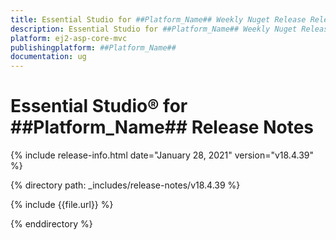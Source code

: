 ```yaml
---
title: Essential Studio for ##Platform_Name## Weekly Nuget Release Release Notes  
description: Essential Studio for ##Platform_Name## Weekly Nuget Release Release Notes  
platform: ej2-asp-core-mvc
publishingplatform: ##Platform_Name##
documentation: ug
---
```


# Essential Studio&reg; for  ##Platform_Name##  Release Notes  

{% include release-info.html date="January 28, 2021"   version="v18.4.39"  %} 

{% directory path: _includes/release-notes/v18.4.39 %}

{% include {{file.url}} %}

{% enddirectory %}
